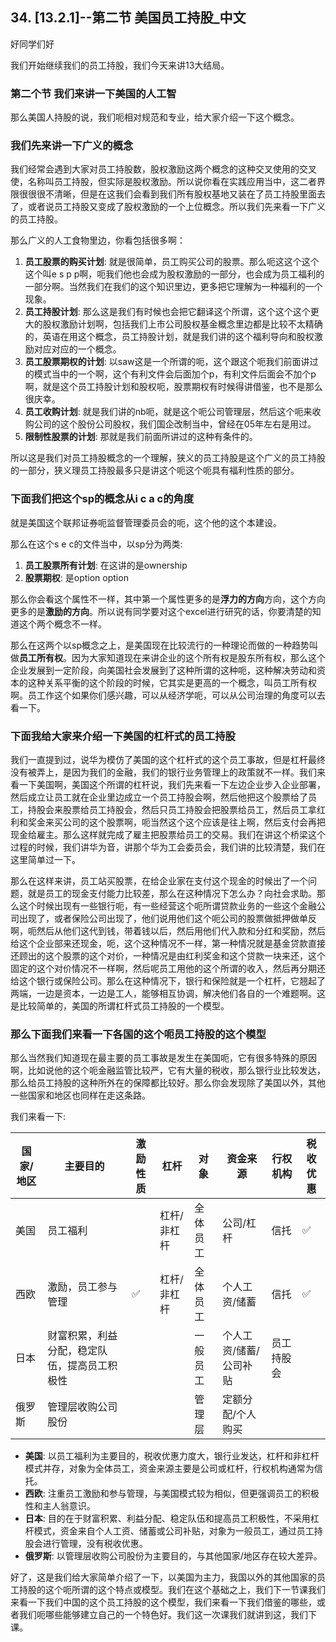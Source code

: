 ## 34. [13.2.1]--第二节 美国员工持股_中文

好同学们好

我们开始继续我们的员工持股，我们今天来讲13大结局。

### 第二个节 我们来讲一下美国的人工智

那么美国人持股的说，我们呃相对规范和专业，给大家介绍一下这个概念。

### 我们先来讲一下广义的概念

我们经常会遇到大家对员工持股数，股权激励这两个概念的这种交叉使用的交叉使，名称叫员工持股，但实际是股权激励。所以说你看在实践应用当中，这二者界限很很很不清晰，但是在这我们会看到我们所有股权基地又装在了员工持股里面去了，或者说员工持股又变成了股权激励的一个上位概念。所以我们先来看一下广义的员工持股。

那么广义的人工食物里边，你看包括很多啊：

1. **员工股票的购买计划**: 就是很简单，员工购买公司的股票。那么呃这这个这个这个叫e s p p啊，呃我们他也会成为股权激励的一部分，也会成为员工福利的一部分啊。当然我们在我们的这个知识里边，更多把它理解为一种福利的一个现象。
2. **员工持股计划**: 那么这是我们有时候也会把它翻译这个所谓，这个这个这个更大的股权激励计划啊，包括我们上市公司股权基金概念里边都是比较不太精确的，英语在用这个概念，员工持股计划，就是我们讲的这个福利导向和股权激励对应对应的一个概念。
3. **员工股票期权的计划**: 以saw这是一个所谓的呃，这个跟这个呃我们前面讲过的模式当中的一个啊，这个有利文件会后面加个p，有利文件后面会不加个p啊，就是这个员工持股计划和股权呃，股票期权有时候得讲借鉴，也不是那么很庆幸。
4. **员工收购计划**: 就是我们讲的nb呃，就是这个呃公司管理层，然后这个呃来收购公司的这个股份公司股权，我们国企改制当中，曾经在05年左右是用过。
5. **限制性股票的计划**: 那就是我们前面所讲过的这种有条件的。

所以这是我们对员工持股概念的一个理解，狭义的员工持股是这个广义的员工持股的一部分，狭义理员工持股最多只是讲这个呃这个呃具有福利性质的部分。

### 下面我们把这个sp的概念从i c a c的角度

就是美国这个联邦证券呃监督管理委员会的呃，这个他的这个本建设。

那么在这个s e c的文件当中，以sp分为两类:

1. **员工股票所有计划**: 在这讲的是ownership
2. **股票期权**: 是option option

那么你会看这个属性不一样，其中第一个属性更多的是**浮力的方向**方向，这个方向更多的是**激励的方向**。所以说有同学要对这个excel进行研究的话，你要清楚的知道这个两个概念不一样。

那么在这两个以sp概念之上，是美国现在比较流行的一种理论而做的一种趋势叫做**员工所有权**。因为大家知道现在来讲企业的这个所有权是股东所有权，那么这个企业发展到一定阶段，向美国社会发展到了这种所谓的这种呃，这种解决劳动和资本的这种关系平衡的这个阶段的时候，它其实是更高的一个概念，叫员工所有权啊。员工作这个如果你们感兴趣，可以从经济学呃，可以从公司治理的角度可以去看一下。

### 下面我给大家来介绍一下美国的杠杆式的员工持股

我们一直提到过，说华为模仿了美国的这个杠杆式的这个员工事故，但是杠杆最终没有被弄上，是因为我们的金融，我们的银行业务管理上的政策就不一样。我们来看一下美国啊，美国这个所谓的杠杆说，我们先来看一下左边企业步入企业部署，然后成立让员工就在企业里边成立一个员工持股会啊，然后他把这个股票给了员工，持股会来股票给员工持股会，然后只员工持股会把股票给员工，然后员工拿红利和奖金来买公司的这个股票啊，呃当然这个这个应该是往上啊，然后支付会再把现金给雇主。那么这样就完成了雇主把股票给员工的交易。我们在讲这个桥梁这个过程的时候，我们讲华为音，讲那个华为工会委员会，我们讲的比较清楚，我们在这里简单过一下。

那么在这样来讲，员工站买股票，在给企业家在支付这个现金的时候出了一个问题，就是员工的现金支付能力比较差，那么在这种情况下怎么办？向社会求助。那么这个时候出现有一些银行呃，有一些经营这个呃所谓贷款业务的一些这个金融公司出现了，或者保险公司出现了，他们说用他们这个呃公司的股票做抵押做单反啊，呃然后从他们这代到钱，带着钱以后，然后用他们代入款和分红和奖励，然后给这个企业部来还现金，呃，这个这种情况不一样，第一种情况就是基金贷款直接还顾出的这个股票的这个对价，一种情况是由红利奖金和这个贷款一块来还，这个固定的这个对价情况不一样啊，然后呢员工用他的这个所谓的收入，然后再分期还给这个银行或保险公司。那么在这种情况下，银行和保险就是一个杠杆，它翘起了两端，一边是资本，一边是工人，能够相互协调，解决他们各自的一个难题啊。这是比较简单的，美国的所谓杠杆式员工持股的一个模型。

### 那么下面我们来看一下各国的这个呃员工持股的这个模型

那么当然我们知道现在最主要的员工事故是发生在美国呃，它有很多特殊的原因啊，比如说他的这个呃金融监管比较严，它有大量的税收，那么银行业比较发达，那么给员工持股的这种所外在的保障都比较好。那么你会发现除了美国以外，其他一些国家和地区也同样在走这条路。 

我们来看一下:

| 国家/地区 | 主要目的 | 激励性质 | 杠杆 | 对象 | 资金来源 | 行权机构 | 税收优惠 |
|---|---|---|---|---|---|---|---|
| 美国 | 员工福利 |  | 杠杆/非杠杆 | 全体员工 | 公司/杠杆 | 信托 |  ✅ |
| 西欧 | 激励，员工参与管理 | ✅ | 杠杆/非杠杆 | 全体员工 | 个人工资/储蓄 | 信托 | ✅ |
| 日本 | 财富积累，利益分配，稳定队伍，提高员工积极性 |  |  | 一般员工 | 个人工资/储蓄/公司补贴 | 员工持股会 |  |
| 俄罗斯 | 管理层收购公司股份 |  |  | 管理层 | 定额分配/个人购买 |  |  |

* **美国**: 以员工福利为主要目的，税收优惠力度大，银行业发达，杠杆和非杠杆模式并存，对象为全体员工，资金来源主要是公司或杠杆，行权机构通常为信托。
* **西欧**: 注重员工激励和参与管理，与美国模式较为相似，但更强调员工的积极性和主人翁意识。
* **日本**:  目的在于财富积累、利益分配、稳定队伍和提高员工积极性，不采用杠杆模式，资金来自个人工资、储蓄或公司补贴，对象为一般员工，通过员工持股会进行管理，没有税收优惠。
* **俄罗斯**:  以管理层收购公司股份为主要目的，与其他国家/地区存在较大差异。

好了，这是我们给大家简单介绍了一下，以美国为主力，我国以外的其他国家的员工持股的这个呃所谓的这个特点或模型。我们在这个基础之上，我们下一节课我们来看一下我们中国的这个员工持股的这个模型，我们来看一下我们借鉴的哪些，或者我们呃哪些能够建立自己的一个特色好。我们这一次课我们就讲到这，我们下课。
